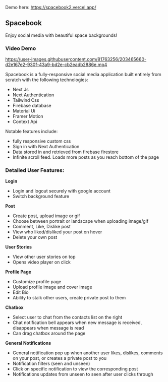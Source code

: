
Demo here: https://spacebook2.vercel.app/

## Spacebook
Enjoy social media with beautiful space backgrounds!

### Video Demo

https://user-images.githubusercontent.com/81763256/203465660-d2e167e2-930f-43a9-bd2e-cb2eadb2886e.mp4


Spacebook is a fully-responsive social media application built entirely from scratch with the following technologies:

- Next Js
- Next Authentication
- Tailwind Css
- Firebase database
- Material Ui
- Framer Motion
- Context Api


Notable features include:
- fully responsive custom css 
- Sign in with Next Authentication
- Data stored in and retrieved from firebase firestore
- Infinite scroll feed. Loads more posts as you reach bottom of the page

### Detailed User Features:

**Login**
- Login and logout securely with google account
- Switch background feature

**Post**
- Create post, upload image or gif 
- Choose between portrait or landscape when uploading image/gif
- Comment, Like, Dislike post
- View who liked/disliked your post on hover
- Delete your own post

**User Stories**
- View other user stories on top
- Opens video player on click

**Profile Page**
- Customize profile page
- Upload profile image and cover image
- Edit Bio
- Ability to stalk other users, create private post to them

**Chatbox**
- Select user to chat from the contacts list on the right
- Chat notification bell appears when new message is received, disappears when message is read
- Can drag chatbox around the page

**General Notifications**
- General notification pop up when another user likes, dislikes, comments on your post, or creates a private post to you
- Notification filters (seen and unseen)
- Click on specific notification to view the corresponding post
- Notifications updates from unseen to seen after user clicks through





